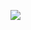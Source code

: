 [![](https://github.com/fiji/Anisotropic_Diffusion_2D/actions/workflows/build-main.yml/badge.svg)](https://github.com/fiji/Anisotropic_Diffusion_2D/actions/workflows/build-main.yml)


